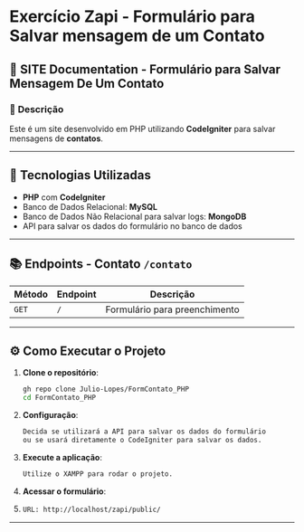 # Exercício Zapi - Formulário para Salvar mensagem de um Contato

## 📄 SITE Documentation - Formulário para Salvar Mensagem De Um Contato

### 📝 **Descrição**

Este é um site desenvolvido em PHP utilizando **CodeIgniter** para salvar mensagens de **contatos**.  

---

## 🚀 Tecnologias Utilizadas

- **PHP** com **CodeIgniter**  
- Banco de Dados Relacional: **MySQL**  
- Banco de Dados Não Relacional para salvar logs: **MongoDB**  
- API para salvar os dados do formulário no banco de dados  

---

## 📚 Endpoints - Contato `/contato`

| Método  | Endpoint | Descrição                       |
|---------|----------|---------------------------------|
| `GET`   | `/`      | Formulário para preenchimento  |

---

## ⚙️ Como Executar o Projeto

1. **Clone o repositório**:  
   ```bash
   gh repo clone Julio-Lopes/FormContato_PHP
   cd FormContato_PHP
   ```
2. **Configuração**:
   ```bash
   Decida se utilizará a API para salvar os dados do formulário  
   ou se usará diretamente o CodeIgniter para salvar os dados.  
   ```
4. **Execute a aplicação**:
   ```bash
   Utilize o XAMPP para rodar o projeto.
   ```
6. **Acessar o formulário**:
7. ```bash  
   URL: http://localhost/zapi/public/
   ```
---
